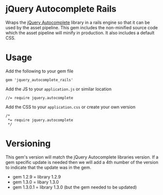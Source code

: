 jQuery Autocomplete Rails
=========================

Wraps the [jQuery Autocomplete](https://github.com/devbridge/jQuery-Autocomplete) library in a rails engine so that it can be used by the asset pipeline.  This gem includes the non-minified source code which the asset pipeline will minify in production.  It also includes a default CSS.

Usage
=====

Add the following to your gem file

    gem 'jquery_autocomplete_rails'

Add the JS to your `application.js` or similar location

    //= require jquery.autocomplete

Add the CSS to your `application.css` or create your own version

    /*
     *= require jquery.autocomplete
     */

Versioning
==========

This gem's version will match the jQuery Autocomplete libraries version.  If a gem specific update is needed then we will add a 4th number of the version to indicate that the update was in the gem.

* gem 1.2.9 = library 1.2.9
* gem 1.3.0 = libary 1.3.0
* gem 1.3.0.1 = library 1.3.0 (but the gem needed to be updated)
